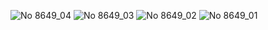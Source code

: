 ![No 8649_04](https://github.com/user-attachments/assets/552fe1c6-196b-4ffc-90d0-58200601eb1b)
![No 8649_03](https://github.com/user-attachments/assets/b2d06198-936f-454f-b808-11d7f875299f)
![No 8649_02](https://github.com/user-attachments/assets/13fc8ebf-cb53-4da1-bb45-420ccebfe10b)
![No 8649_01](https://github.com/user-attachments/assets/e5d20bd0-54b5-44d7-98da-aef207906d67)
